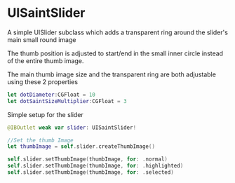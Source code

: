 # UISaintSlider
A simple UISlider subclass which adds a transparent ring around the slider's main small round image

The thumb position is adjusted to start/end in the small inner circle instead of the entire thumb image.

The main thumb image size and the transparent ring are both adjustable using these 2 properties
```swift
let dotDiameter:CGFloat = 10
let dotSaintSizeMultiplier:CGFloat = 3
```

Simple setup for the slider
```swift
@IBOutlet weak var slider: UISaintSlider!

//Set the thumb Image
let thumbImage = self.slider.createThumbImage()

self.slider.setThumbImage(thumbImage, for: .normal)
self.slider.setThumbImage(thumbImage, for: .highlighted)
self.slider.setThumbImage(thumbImage, for: .selected)
```
